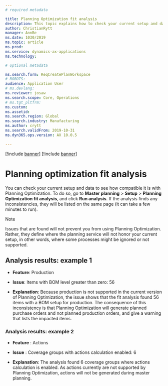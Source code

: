 ```yaml
---
# required metadata

title: Planning Optimization fit analysis
description: This topic explains how to check your current setup and data against the capabilities of Planning Optimization. 
author: ChristianRytt
manager: AnnBe
ms.date: 1030/2019
ms.topic: article
ms.prod: 
ms.service: dynamics-ax-applications
ms.technology: 

# optional metadata

ms.search.form: ReqCreatePlanWorkspace
# ROBOTS: 
audience: Application User
# ms.devlang: 
ms.reviewer: josaw
ms.search.scope: Core, Operations
# ms.tgt_pltfrm: 
ms.custom: 
ms.assetid: 
ms.search.region: Global
ms.search.industry: Manufacturing
ms.author: crytt
ms.search.validFrom: 2019-10-31
ms.dyn365.ops.version: AX 10.0.5

---
```


[!include [banner](../../includes/preview-banner.md)]
[!include [banner](../../includes/banner.md)]

# Planning optimization fit analysis

You can check your current setup and data to see how compatible it is with Planning Optimization. To do so, go to **Master planning** > **Setup** > **Planning Optimization fit analysis**,  and click **Run analysis**. If the analysis finds any inconsistencies, they will be listed on the same page (it can take a few minutes to run). 

> [!NOTE]
> Issues that are found will not prevent you from using Planning Optimization. Rather, they define where the planning service will not honor your current setup, in other words, where some processes might be ignored or not supported.

## Analysis results: example 1

- **Feature**: Production

- **Issue**: Items with BOM level greater than zero: 56

- **Explanation**: Because production is not supported in the current version of Planning Optimization, the issue shows that the fit analysis found 56 items with a BOM setup for production. The consequence of this inconsistency is that Planning Optimization will generate planned purchase orders and not planned production orders, and give a warning that lists the impacted items.

### Analysis results: example 2

- **Feature** : Actions

- **Issue** : Coverage groups with actions calculation enabled: 6

- **Explanation**: The analysis found 6 coverage groups where actions calculation is enabled. As actions currently are not supported by Planning Optimization, actions will not be generated during master planning.
